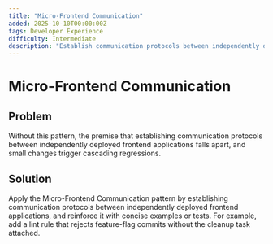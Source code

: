 ```yaml
---
title: "Micro-Frontend Communication"
added: 2025-10-10T00:00:00Z
tags: Developer Experience
difficulty: Intermediate
description: "Establish communication protocols between independently deployed frontend applications."
---
```

# Micro-Frontend Communication

## Problem

Without this pattern, the premise that establishing communication protocols between independently deployed frontend applications falls apart, and small changes trigger cascading regressions.

## Solution

Apply the Micro-Frontend Communication pattern by establishing communication protocols between independently deployed frontend applications, and reinforce it with concise examples or tests. For example, add a lint rule that rejects feature-flag commits without the cleanup task attached.
